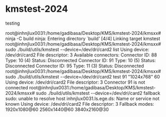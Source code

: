 # kmstest-2024
testing 

root@inhnjlux0031:/home/gadibasa/Desktop/KMS/kmstest-2024/kmsxx# ninja -C build
ninja: Entering directory `build'
[4/4] Linking target kmstest
root@inhnjlux0031:/home/gadibasa/Desktop/KMS/kmstest-2024/kmsxx# sudo ./build/utils/kmstest --device=/dev/dri/card2 list
Using device: /dev/dri/card2
File descriptor: 3
Available connectors:
Connector ID: 88 Type: 10 (4)
  Status: Disconnected
Connector ID: 91 Type: 10 (5)
  Status: Disconnected
Connector ID: 95 Type: 11 (3)
  Status: Disconnected
root@inhnjlux0031:/home/gadibasa/Desktop/KMS/kmstest-2024/kmsxx# sudo ./build/utils/kmstest --device=/dev/dri/card2 test 91 "1024x768" 60
Using device: /dev/dri/card2
File descriptor: 3
Connector 91 is not connected
root@inhnjlux0031:/home/gadibasa/Desktop/KMS/kmstest-2024/kmsxx# sudo ./build/utils/kmstest --device=/dev/dri/card2 fallback
sudo: unable to resolve host inhnjlux0031.ls.ege.ds: Name or service not known
Using device: /dev/dri/card2
File descriptor: 3
Fallback modes:
  1920x1080@60
  2560x1440@60
  3840x2160@30

